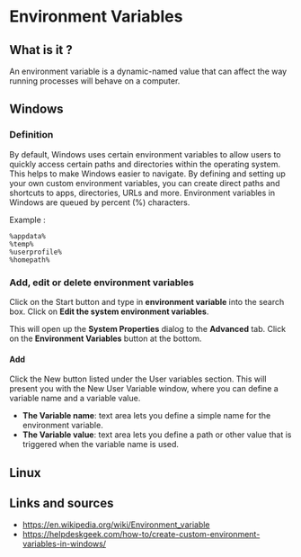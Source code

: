 # Environment Variables

## What is it ?

An environment variable is a dynamic-named value that can affect the way running processes will behave on a computer. 

## Windows

### Definition

By default, Windows uses certain environment variables to allow users to quickly access certain paths and directories within the operating system. This helps to make Windows easier to navigate. By defining and setting up your own custom environment variables, you can create direct paths and shortcuts to apps, directories, URLs and more.
Environment variables in Windows are queued by percent (%) characters.

Example : 
```
%appdata%
%temp%
%userprofile%
%homepath%
```
### Add, edit or delete environment variables

Click on the Start button and type in **environment variable** into the search box. Click on **Edit the system environment variables**.

This will open up the **System Properties** dialog to the **Advanced** tab. Click on the **Environment Variables** button at the bottom.

#### Add

Click the New button listed under the User variables section. This will present you with the New User Variable window, where you can define a variable name and a variable value.
- **The Variable name**: text area lets you define a simple name for the environment variable. 
- **The Variable value**: text area lets you define a path or other value that is triggered when the variable name is used.


## Linux

## Links and sources

- https://en.wikipedia.org/wiki/Environment_variable
- https://helpdeskgeek.com/how-to/create-custom-environment-variables-in-windows/
